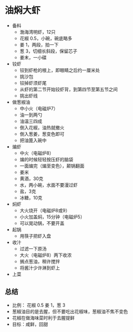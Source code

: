 # 油焖大虾

* 备料
    * 渤海湾明虾，12只
    * 花椒 0.5，小碗，碗底略多
    * 姜 1，两段，拍一下
    * 葱 3，切细长斜段，保留芯子
    * 姜末，一小碟
* 铰虾
    * 铰到虾枪的根上，即眼睛之后约一厘米处
    * 挑沙包
    * 铰掉虾须虾尾
    * 从虾的第二节开始铰虾背，到第四节至第五节之间
    * 挑出虾线
* 做葱椒油
    * 中小火（电磁炉7）
    * 油一到两勺
    * 油温三四成
    * 倒入花椒，油热就撤火
    * 倒入葱姜，葱变色即可
    * 把油篦入碗中
* 煸虾
    * 中火（电磁炉8）
    * 煸的时候轻轻按压虾的脑袋
    * 一面煸完（煸至变色），颠锅翻面
    * 姜米
    * 黄酒，30克
    * 水，两小碗，水面不要漫过虾
    * 盐，3克
    * 冰糖，10克
* 焖虾
    * 大火烧开（电磁炉8或9）
    * 小火加盖焖，15分钟（电磁炉5）
    * 可以晃动锅，不要开盖
* 起锅
    * 用筷子把虾入盘
* 收汁
    * 过滤一下原汤
    * 大火（电磁炉8）两下收浓
    * 搁点葱油，稍许搅拌
    * 将酱汁少许淋到虾上
* 上菜


## 总结
* 比例： 花椒 0.5 姜 1，葱 3
* 葱椒油目的是去腥，但不要吃出花椒味，葱椒油不焦不变色
* 花椒在做海味菜时利于去腥提鲜
* 目标：咸鲜，回甜
